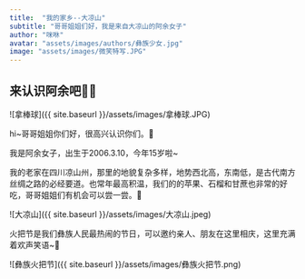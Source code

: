 ```yaml
---
title:  "我的家乡--大凉山"
subtitle: "哥哥姐姐们好，我是来自大凉山的阿余女子"
author: "咪咻"
avatar: "assets/images/authors/彝族少女.jpg"
image: "assets/images/微笑特写.JPG"
---
```


## 来认识阿余吧🧚‍♀️  

![拿棒球]({{ site.baseurl }}/assets/images/拿棒球.JPG)  

hi~哥哥姐姐你们好，很高兴认识你们。🍬   

我是阿余女子，出生于2006.3.10，今年15岁啦~  

我的老家在四川凉山州，那里的地貌复杂多样，地势西北高，东南低，是古代南方丝绸之路的必经要道。也常年最高积温，我们的的苹果、石榴和甘蔗也非常的好吃，哥哥姐姐们有机会可以尝一尝。🍎    

![大凉山]({{ site.baseurl }}/assets/images/大凉山.jpeg)  

火把节是我们彝族人民最热闹的节日，可以邀约亲人、朋友在这里相庆，这里充满着欢声笑语~🎈  

![彝族火把节]({{ site.baseurl }}/assets/images/彝族火把节.png)  



